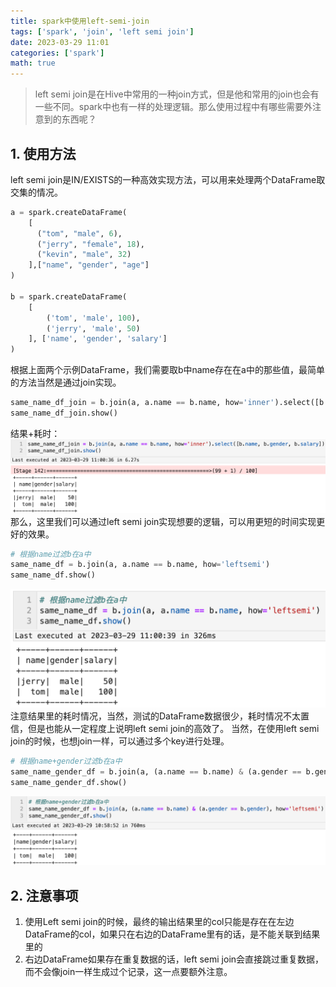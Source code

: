```yaml
---
title: spark中使用left-semi-join
tags: ['spark', 'join', 'left semi join']
date: 2023-03-29 11:01
categories: ['spark']
math: true
---
```

> left semi join是在Hive中常用的一种join方式，但是他和常用的join也会有一些不同。spark中也有一样的处理逻辑。那么使用过程中有哪些需要外注意到的东西呢？

## 1. 使用方法
left semi join是IN/EXISTS的一种高效实现方法，可以用来处理两个DataFrame取交集的情况。
```python
a = spark.createDataFrame(
    [
      ("tom", "male", 6),
      ("jerry", "female", 18),
      ("kevin", "male", 32)
    ],["name", "gender", "age"]
)

b = spark.createDataFrame(
    [
        ('tom', 'male', 100),
        ('jerry', 'male', 50)
    ], ['name', 'gender', 'salary']
)
```
根据上面两个示例DataFrame，我们需要取b中name存在在a中的那些值，最简单的方法当然是通过join实现。
```python
same_name_df_join = b.join(a, a.name == b.name, how='inner').select([b.name, b.gender, b.salary])
same_name_df_join.show()
```
结果+耗时：
![join结果耗时情况](https://raw.githubusercontent.com/ZermZhang/pictures/main/20230329110540.png)
那么，这里我们可以通过left semi join实现想要的逻辑，可以用更短的时间实现更好的效果。
```python
# 根据name过滤b在a中
same_name_df = b.join(a, a.name == b.name, how='leftsemi')
same_name_df.show()
```
![left semi join结果耗时情况](https://raw.githubusercontent.com/ZermZhang/pictures/main/20230329110845.png)
注意结果里的耗时情况，当然，测试的DataFrame数据很少，耗时情况不太置信，但是也能从一定程度上说明left semi join的高效了。
当然，在使用left semi join的时候，也想join一样，可以通过多个key进行处理。
```python
# 根据name+gender过滤b在a中
same_name_gender_df = b.join(a, (a.name == b.name) & (a.gender == b.gender), how='leftsemi')
same_name_gender_df.show()
```
![多个key进行left semi join](https://raw.githubusercontent.com/ZermZhang/pictures/main/20230329110746.png)

## 2. 注意事项
1. 使用Left semi join的时候，最终的输出结果里的col只能是存在在左边DataFrame的col，如果只在右边的DataFrame里有的话，是不能关联到结果里的
2. 右边DataFrame如果存在重复数据的话，left semi join会直接跳过重复数据，而不会像join一样生成过个记录，这一点要额外注意。